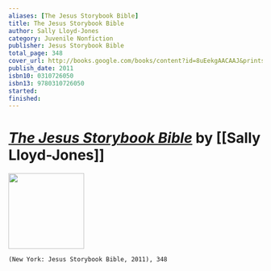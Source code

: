 ```yaml
---
aliases: [The Jesus Storybook Bible]
title: The Jesus Storybook Bible
author: Sally Lloyd-Jones
category: Juvenile Nonfiction
publisher: Jesus Storybook Bible
total_page: 348
cover_url: http://books.google.com/books/content?id=8uEekgAACAAJ&printsec=frontcover&img=1&zoom=1&source=gbs_api
publish_date: 2011
isbn10: 0310726050
isbn13: 9780310726050
started: 
finished: 
---
```

# *[The Jesus Storybook Bible]()* by [[Sally Lloyd-Jones]]

<img src="http://books.google.com/books/content?id=8uEekgAACAAJ&printsec=frontcover&img=1&zoom=1&source=gbs_api" width=150>

`(New York: Jesus Storybook Bible, 2011), 348`
